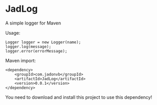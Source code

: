 # JadLog
A simple logger for Maven


Usage:
```
Logger logger = new Logger(name);
logger.log(message);
logger.error(errorMessage);
```


Maven import:
```
<dependency>
    <groupId>com.jadonvb</groupId>
    <artifactId>JadLog</artifactId>
    <version>0.0.1</version>
</dependency>
```
You need to download and install this project to use this dependency!
